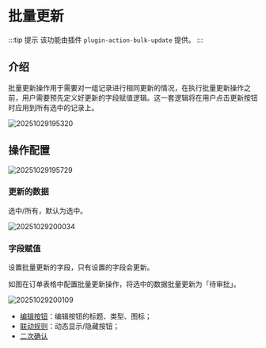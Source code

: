 # 批量更新

:::tip 提示
该功能由插件 `plugin-action-bulk-update` 提供。
:::

## 介绍

批量更新操作用于需要对一组记录进行相同更新的情况，在执行批量更新操作之前，用户需要预先定义好更新的字段赋值逻辑。这一套逻辑将在用户点击更新按钮时应用到所有选中的记录上。

![20251029195320](https://static-docs.nocobase.com/20251029195320.png)

## 操作配置

![20251029195729](https://static-docs.nocobase.com/20251029195729.png)

### 更新的数据

选中/所有，默认为选中。

![20251029200034](https://static-docs.nocobase.com/20251029200034.png)

### 字段赋值

设置批量更新的字段，只有设置的字段会更新。

如图在订单表格中配置批量更新操作，将选中的数据批量更新为「待审批」。

![20251029200109](https://static-docs.nocobase.com/20251029200109.png)

- [编辑按钮](/interface-builder/actions/action-settings/edit-button)：编辑按钮的标题、类型、图标；
- [联动规则](/interface-builder/actions/action-settings/linkage-rule)：动态显示/隐藏按钮；
- [二次确认](/interface-builder/actions/action-settings/double-check)
